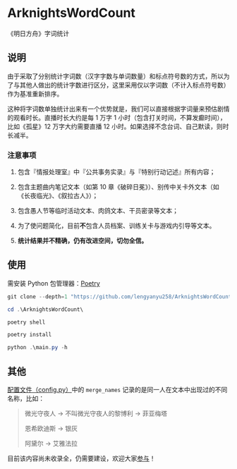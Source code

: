 # ArknightsWordCount

《明日方舟》字词统计

## 说明

由于采取了分别统计字词数（汉字字数与单词数量）和标点符号数的方式，所以为了与其他人做出的统计字数进行区分，这里采用仅以字词数（不计入标点符号数）作为基准重新排序。

这种将字词数单独统计出来有一个优势就是，我们可以直接根据字词量来预估剧情的观看时长。直播时长大约是每 1 万字 1 小时（包含打关时间，不算发癫时间），比如《孤星》12 万字大约需要直播 12 小时。如果选择不念台词、自己默读，则时长减半。

### 注意事项

1. 包含『情报处理室』中『公共事务实录』与『特别行动记述』所有内容；

2. 包含主题曲内笔记文本（如第 10 章《破碎日冕》）、别传中关卡外文本（如《长夜临光》、《叙拉古人》）；

3. 包含愚人节等临时活动文本、肉鸽文本、干员密录等文本；

4. 为了使问题简化，目前**不**包含人员档案、训练关卡与游戏内引导等文本。

5. **统计结果并不精确，仍有改进空间，切勿全信。**

## 使用

需安装 Python 包管理器：[Poetry](https://python-poetry.org/docs/#installation)

```powershell
git clone --depth=1 "https://github.com/lengyanyu258/ArknightsWordCount.git"

cd .\ArknightsWordCount\

poetry shell

poetry install

python .\main.py -h
```

## 其他

[配置文件（config.py）](https://github.com/lengyanyu258/ArknightsWordCount/blob/main/config.py)中的 `merge_names` 记录的是同一人在文本中出现过的不同名称，比如：

> 微光守夜人 -> 不叫微光守夜人的黎博利 -> 菲亚梅塔
>
> 恩希欧迪斯 -> 银灰
>
> 阿黛尔 -> 艾雅法拉

目前该内容尚未收录全，仍需要建设，欢迎大家[参与](https://github.com/lengyanyu258/ArknightsWordCount/edit/main/config.py)！
